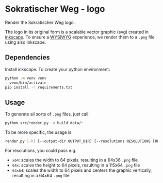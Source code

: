 # Sokratischer Weg - logo

Render the Sokratischer Weg logo.

The logo in its original form is a scalable vector graphic (svg) created in
[inkscape](inkscape.org). To ensure a [WYSIWYG](de.wikipedia.org/wiki/WYSIWYG)
experience, we render them to a `.png` file using also inkscape.

## Dependencies

Install inkscape. To create your python environment:

```sh
python -m venv venv
. venv/bin/activate
pip install -r requirements.txt
```

## Usage

To generate all sorts of `.png` files, just call

```sh
python src/render.py -o build data/*
```

To be more specific, the usage is

```sh
render.py [-h] [--output-dir OUTPUT_DIR] [--resolutions RESOLUTIONS [RESOLUTIONS ...]] files [files ...]
```

For resolutions, you could pass e.g.
* `x64`: scales the width to 64 pixels, resulting in a 64x36 `.png` file
* `64x`: scales the height to 64 pixels, resulting in a 115x64 `.png` file
* `64x64`: scales the width to 64 pixels and centers the graphic vertically, resulting in a 64x64 `.png` file
